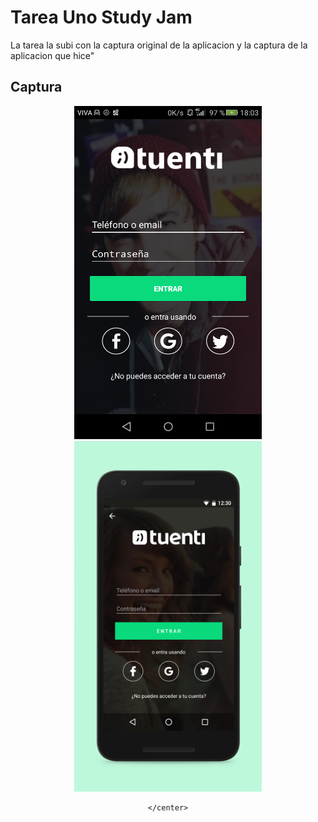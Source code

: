 # Tarea Uno Study Jam

La tarea la subi con la captura original de la aplicacion y la captura de la aplicacion que hice"

## Captura

<div align="center">
    <center>
        <img src="/captura/micap.png" width=300>
        <img src="/captura/app-original.png" width=300>
    
    </center>

</div>
